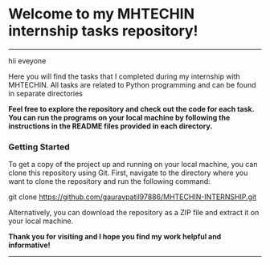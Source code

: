 # Welcome to my MHTECHIN internship tasks repository!

--------------
hii eveyone 

Here you will find the tasks that I completed during my internship with MHTECHIN. All tasks are related to Python programming and can be found in separate directories

**Feel free to explore the repository and check out the code for each task. You can run the programs on your local machine by following the instructions in the README files provided in each directory.**


### Getting Started

To get a copy of the project up and running on your local machine, you can clone this repository using Git. First, navigate to the directory where you want to clone the repository and run the following command:

git clone https://github.com/gauravpatil97886/MHTECHIN-INTERNSHIP.git

Alternatively, you can download the repository as a ZIP file and extract it on your local machine.


**Thank you for visiting and I hope you find my work helpful and informative!**


-------------------------------------
